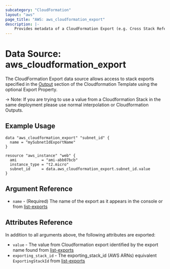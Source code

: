 ```yaml
---
subcategory: "CloudFormation"
layout: "aws"
page_title: "AWS: aws_cloudformation_export"
description: |-
    Provides metadata of a CloudFormation Export (e.g. Cross Stack References)
---
```


# Data Source: aws_cloudformation_export

The CloudFormation Export data source allows access to stack
exports specified in the [Output](http://docs.aws.amazon.com/AWSCloudFormation/latest/UserGuide/outputs-section-structure.html) section of the Cloudformation Template using the optional Export Property.

 -> Note: If you are trying to use a value from a Cloudformation Stack in the same deployment please use normal interpolation or Cloudformation Outputs. 

## Example Usage

```hcl
data "aws_cloudformation_export" "subnet_id" {
  name = "mySubnetIdExportName"
}

resource "aws_instance" "web" {
  ami           = "ami-abb07bcb"
  instance_type = "t2.micro"
  subnet_id     = data.aws_cloudformation_export.subnet_id.value
}
```

## Argument Reference

* `name` - (Required) The name of the export as it appears in the console or from [list-exports](http://docs.aws.amazon.com/cli/latest/reference/cloudformation/list-exports.html)

## Attributes Reference

In addition to all arguments above, the following attributes are exported:

* `value` - The value from Cloudformation export identified by the export name found from [list-exports](http://docs.aws.amazon.com/cli/latest/reference/cloudformation/list-exports.html)
* `exporting_stack_id` - The exporting_stack_id (AWS ARNs) equivalent `ExportingStackId` from [list-exports](http://docs.aws.amazon.com/cli/latest/reference/cloudformation/list-exports.html) 
